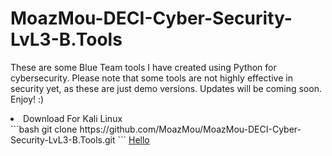 # MoazMou-DECI-Cyber-Security-LvL3-B.Tools
These are some Blue Team tools I have created using Python for cybersecurity. Please note that some tools are not highly effective in security yet, as these are just demo versions. Updates will be coming soon. Enjoy! :)

<li>Download For Kali Linux</li>
```bash
git clone https://github.com/MoazMou/MoazMou-DECI-Cyber-Security-LvL3-B.Tools.git
```
<a href="">Hello</a>
